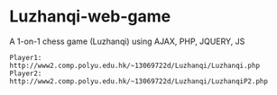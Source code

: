 # Luzhanqi-web-game
A 1-on-1 chess game (Luzhanqi) using AJAX, PHP, JQUERY, JS

    Player1: http://www2.comp.polyu.edu.hk/~13069722d/Luzhanqi/Luzhanqi.php
    Player2: http://www2.comp.polyu.edu.hk/~13069722d/Luzhanqi/LuzhanqiP2.php
